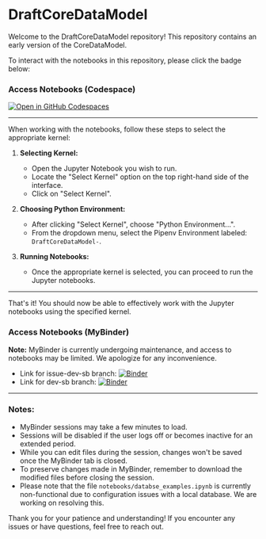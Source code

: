 # DraftCoreDataModel

Welcome to the DraftCoreDataModel repository! This repository contains an early version of the CoreDataModel.

To interact with the notebooks in this repository, please click the badge below:

### Access Notebooks (Codespace)

[![Open in GitHub Codespaces](https://github.com/codespaces/badge.svg)](https://github.com/codespaces/new?hide_repo_select=true&ref=issue-dev-sb&repo=670718709&skip_quickstart=true&machine=standardLinux32gb&geo=UsEast)

---

When working with the notebooks, follow these steps to select the appropriate kernel:

1. **Selecting Kernel:**
   - Open the Jupyter Notebook you wish to run.
   - Locate the "Select Kernel" option on the top right-hand side of the interface.
   - Click on "Select Kernel".

2. **Choosing Python Environment:**
   - After clicking "Select Kernel", choose "Python Environment...".
   - From the dropdown menu, select the Pipenv Environment labeled: `DraftCoreDataModel-`.

3. **Running Notebooks:**
   - Once the appropriate kernel is selected, you can proceed to run the Jupyter notebooks.

---

That's it! You should now be able to effectively work with the Jupyter notebooks using the specified kernel.

### Access Notebooks (MyBinder)

**Note:** MyBinder is currently undergoing maintenance, and access to notebooks may be limited. We apologize for any inconvenience.

- Link for issue-dev-sb branch: [![Binder](https://mybinder.org/badge_logo.svg)](https://mybinder.org/v2/gh/InformaticsGenomicMedicine/DraftCoreDataModel/issue-dev-sb)
- Link for dev-sb branch: [![Binder](https://mybinder.org/badge_logo.svg)](https://mybinder.org/v2/gh/InformaticsGenomicMedicine/DraftCoreDataModel.git/dev-sb)

---

### Notes:
- MyBinder sessions may take a few minutes to load.
- Sessions will be disabled if the user logs off or becomes inactive for an extended period.
- While you can edit files during the session, changes won't be saved once the MyBinder tab is closed.
- To preserve changes made in MyBinder, remember to download the modified files before closing the session.
- Please note that the file `notebooks/databse_examples.ipynb` is currently non-functional due to configuration issues with a local database. We are working on resolving this.

Thank you for your patience and understanding! If you encounter any issues or have questions, feel free to reach out.
